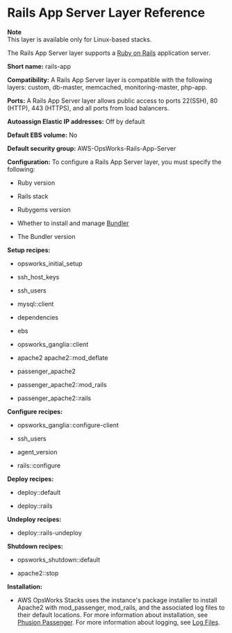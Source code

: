 # Rails App Server Layer Reference<a name="layers-server-rails"></a>

**Note**  
This layer is available only for Linux\-based stacks\.

The Rails App Server layer supports a [Ruby on Rails](http://rubyonrails.org/) application server\.

**Short name:** rails\-app

**Compatibility:** A Rails App Server layer is compatible with the following layers: custom, db\-master, memcached, monitoring\-master, php\-app\.

**Ports:** A Rails App Server layer allows public access to ports 22\(SSH\), 80 \(HTTP\), 443 \(HTTPS\), and all ports from load balancers\.

**Autoassign Elastic IP addresses:** Off by default

**Default EBS volume:** No

**Default security group:** AWS\-OpsWorks\-Rails\-App\-Server

**Configuration:** To configure a Rails App Server layer, you must specify the following:

+ Ruby version

+ Rails stack

+ Rubygems version

+ Whether to install and manage [Bundler](http://gembundler.com/)

+ The Bundler version

**Setup recipes:**

+ opsworks\_initial\_setup

+ ssh\_host\_keys

+ ssh\_users

+ mysql::client

+ dependencies

+ ebs

+ opsworks\_ganglia::client

+ apache2 apache2::mod\_deflate

+ passenger\_apache2

+ passenger\_apache2::mod\_rails

+ passenger\_apache2::rails 

**Configure recipes:**

+ opsworks\_ganglia::configure\-client

+ ssh\_users

+ agent\_version

+ rails::configure 

**Deploy recipes:**

+ deploy::default

+ deploy::rails

**Undeploy recipes:**

+ deploy::rails\-undeploy 

**Shutdown recipes:**

+ opsworks\_shutdown::default

+ apache2::stop 

**Installation:**

+ AWS OpsWorks Stacks uses the instance's package installer to install Apache2 with mod\_passenger, mod\_rails, and the associated log files to their default locations\. For more information about installation, see [Phusion Passenger](https://www.phusionpassenger.com/)\. For more information about logging, see [Log Files](http://httpd.apache.org/docs/2.2/logs.html)\.